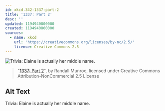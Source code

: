 ```yaml
---
id: xkcd.342-1337-part-2
title: '1337: Part 2'
desc: ''
updated: 1194940800000
created: 1194940800000
sources:
  - name: xkcd
    url: 'https://creativecommons.org/licenses/by-nc/2.5/'
    license: Creative Commons 2.5
---
```

![Trivia: Elaine is actually her middle name.](https://imgs.xkcd.com/comics/1337_part_2.png)
> "[1337: Part 2](https://xkcd.com/342/)", by Randall Munroe, licensed under Creative Commons Attribution-NonCommercial 2.5 License

## Alt Text
Trivia: Elaine is actually her middle name.
